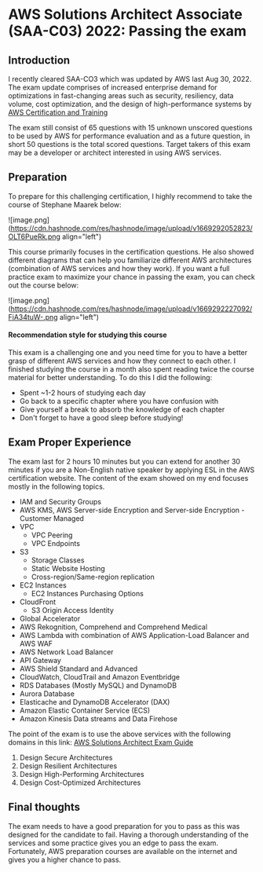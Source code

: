# AWS Solutions Architect Associate (SAA-C03) 2022: Passing the exam

## Introduction
I recently cleared SAA-CO3 which was updated by AWS last Aug 30, 2022. The exam update comprises of increased enterprise demand for optimizations in fast-changing areas such as security, resiliency, data volume, cost optimization, and the design of high-performance systems by [AWS Certification and Training](https://aws.amazon.com/blogs/training-and-certification/aws-certified-solutions-architect-associate-exam-updated-to-align-with-latest-trends-and-innovations/)

The exam still consist of 65 questions with 15 unknown unscored questions to be used by AWS for performance evaluation and as a future question, in short 50 questions is the total scored questions. Target takers of this exam may be a developer or architect interested in using AWS services.

## Preparation
To prepare for this challenging certification, I highly recommend to take the course of Stephane Maarek below:

![image.png](https://cdn.hashnode.com/res/hashnode/image/upload/v1669292052823/OLT6PueRk.png align="left")

This course primarily focuses in the certification questions. He also showed different diagrams that can help you familiarize different AWS architectures (combination of AWS services and how they work). If you want a full practice exam to maximize your chance in passing the exam, you can check out the course below:

![image.png](https://cdn.hashnode.com/res/hashnode/image/upload/v1669292227092/FiA34tuW-.png align="left")

#### Recommendation style for studying this course
This exam is a challenging one and you need time for you to have a better grasp of different AWS services and how they connect to each other. I finished studying the course in a month also spent reading twice the course material for better understanding. To do this I did the following:

- Spent ~1-2 hours of studying each day
- Go back to a specific chapter where you have confusion with
- Give yourself a break to absorb the knowledge of each chapter
- Don't forget to have a good sleep before studying!

## Exam Proper Experience
The exam last for 2 hours 10 minutes but you can extend for another 30 minutes if you are a Non-English native speaker by applying ESL in the AWS certification website. The content of the exam showed on my end focuses mostly in the following topics.


- IAM and Security Groups
- AWS KMS, AWS Server-side Encryption and Server-side Encryption - Customer Managed
- VPC
  - VPC Peering
  - VPC Endpoints
- S3
  - Storage Classes
  - Static Website Hosting
  - Cross-region/Same-region replication
- EC2 Instances
  - EC2 Instances Purchasing Options
- CloudFront
  - S3 Origin Access Identity
- Global Accelerator
- AWS Rekognition, Comprehend and Comprehend Medical
- AWS Lambda with combination of AWS Application-Load Balancer and AWS WAF
- AWS Network Load Balancer
- API Gateway
- AWS Shield Standard and Advanced
- CloudWatch, CloudTrail and Amazon Eventbridge
- RDS Databases (Mostly MySQL) and DynamoDB
- Aurora Database
- Elasticache and DynamoDB Accelerator (DAX)
- Amazon Elastic Container Service (ECS)
- Amazon Kinesis Data streams and Data Firehose

The point of the exam is to use the above services with the following domains in this link: [AWS Solutions Architect Exam Guide](https://d1.awsstatic.com/training-and-certification/docs-sa-assoc/AWS-Certified-Solutions-Architect-Associate_Exam-Guide.pdf)

1. Design Secure Architectures
2. Design Resilient Architectures
3. Design High-Performing Architectures
4. Design Cost-Optimized Architectures 

## Final thoughts
The exam needs to have a good preparation for you to pass as this was designed for the candidate to fail. Having a thorough understanding of the services and some practice gives you an edge to pass the exam. Fortunately, AWS preparation courses are available on the internet and gives you a higher chance to pass.





























